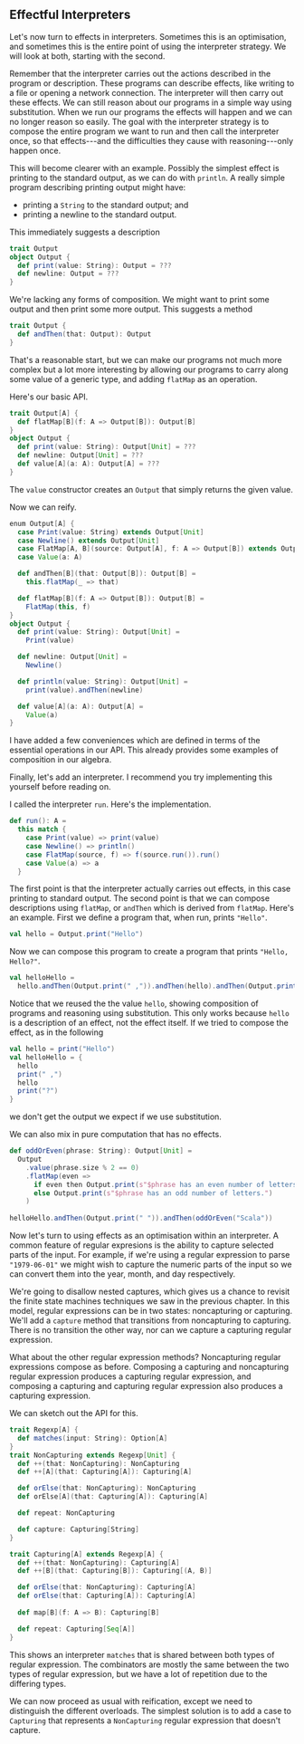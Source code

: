 ## Effectful Interpreters

Let's now turn to effects in interpreters. Sometimes this is an optimisation, and sometimes this is the entire point of using the interpreter strategy. We will look at both, starting with the second.

Remember that the interpreter carries out the actions described in the program or description. These programs can describe effects, like writing to a file or opening a network connection. The interpreter will then carry out these effects. We can still reason about our programs in a simple way using substitution. When we run our programs the effects will happen and we can no longer reason so easily. The goal with the interpreter strategy is to compose the entire program we want to run and then call the interpreter once, so that effects---and the difficulties they cause with reasoning---only happen once.

This will become clearer with an example. Possibly the simplest effect is printing to the standard output, as we can do with `println`. A really simple program describing printing output might have:

- printing a `String` to the standard output; and
- printing a newline to the standard output.

This immediately suggests a description

```scala mdoc:silent
trait Output 
object Output {
  def print(value: String): Output = ???
  def newline: Output = ???
}
```

We're lacking any forms of composition. 
We might want to print some output and then print some more output.
This suggests a method

```scala mdoc:reset:silent
trait Output {
  def andThen(that: Output): Output
}
```

That's a reasonable start, but we can make our programs not much more complex but a lot more interesting by allowing our programs to carry along some value of a generic type, and adding `flatMap` as an operation.

Here's our basic API.

```scala mdoc:reset:silent 
trait Output[A] {
  def flatMap[B](f: A => Output[B]): Output[B]
}
object Output {
  def print(value: String): Output[Unit] = ???
  def newline: Output[Unit] = ???
  def value[A](a: A): Output[A] = ???
}
```

The `value` constructor creates an `Output` that simply returns the given value.

Now we can reify.

```scala mdoc:reset:silent
enum Output[A] {
  case Print(value: String) extends Output[Unit]
  case Newline() extends Output[Unit]
  case FlatMap[A, B](source: Output[A], f: A => Output[B]) extends Output[B]
  case Value(a: A)

  def andThen[B](that: Output[B]): Output[B] =
    this.flatMap(_ => that)

  def flatMap[B](f: A => Output[B]): Output[B] =
    FlatMap(this, f)
}
object Output {
  def print(value: String): Output[Unit] =
    Print(value)

  def newline: Output[Unit] =
    Newline()

  def println(value: String): Output[Unit] =
    print(value).andThen(newline)

  def value[A](a: A): Output[A] =
    Value(a)
}
```

I have added a few conveniences which are defined in terms of the essential operations in our API. This already provides some examples of composition in our algebra.

Finally, let's add an interpreter. I recommend you try implementing this yourself before reading on.

I called the interpreter `run`. Here's the implementation.

```scala
def run(): A =
  this match {
    case Print(value) => print(value)
    case Newline() => println()
    case FlatMap(source, f) => f(source.run()).run()
    case Value(a) => a
  }
```

The first point is that the interpreter actually carries out effects, in this case printing to standard output. The second point is that we can compose descriptions using `flatMap`, or `andThen` which is derived from `flatMap`. Here's an example. First we define a program that, when run, prints `"Hello"`.

```scala mdoc:silent
val hello = Output.print("Hello")
```

Now we can compose this program to create a program that prints `"Hello, Hello?"`.

```scala mdoc:silent
val helloHello = 
  hello.andThen(Output.print(" ,")).andThen(hello).andThen(Output.print("?"))
```

Notice that we reused the the value `hello`, showing composition of programs and reasoning using substitution. 
This only works because `hello` is a description of an effect, not the effect itself.
If we tried to compose the effect, as in the following

```scala
val hello = print("Hello")
val helloHello = {
  hello
  print(" ,")
  hello
  print("?")
}
```

we don't get the output we expect if we use substitution.

We can also mix in pure computation that has no effects.

```scala mdoc:silent
def oddOrEven(phrase: String): Output[Unit] =
  Output
    .value(phrase.size % 2 == 0)
    .flatMap(even =>
      if even then Output.print(s"$phrase has an even number of letters.")
      else Output.print(s"$phrase has an odd number of letters.")
    )
    
helloHello.andThen(Output.print(" ")).andThen(oddOrEven("Scala"))
```


Now let's turn to using effects as an optimisation within an interpreter.
A common feature of regular expresions is the ability to capture selected parts of the input.
For example, if we're using a regular expression to parse `"1979-06-01"` we might wish to capture the numeric parts of the input so we can convert them into the year, month, and day respectively.

We're going to disallow nested captures, which gives us a chance to revisit the finite state machines techniques we saw in the previous chapter. In this model, regular expressions can be in two states: noncapturing or capturing. We'll add a `capture` method that transitions from noncapturing to capturing. There is no transition the other way, nor can we capture a capturing regular expression.

What about the other regular expression methods? Noncapturing regular expressions compose as before. Composing a capturing and noncapturing regular expression produces a capturing regular expression, and composing a capturing and capturing regular expression also produces a capturing expression.

We can sketch out the API for this. 

```scala mdoc:reset:silent
trait Regexp[A] {
  def matches(input: String): Option[A]
}
trait NonCapturing extends Regexp[Unit] {
  def ++(that: NonCapturing): NonCapturing
  def ++[A](that: Capturing[A]): Capturing[A]

  def orElse(that: NonCapturing): NonCapturing
  def orElse[A](that: Capturing[A]): Capturing[A]

  def repeat: NonCapturing

  def capture: Capturing[String]
}

trait Capturing[A] extends Regexp[A] {
  def ++(that: NonCapturing): Capturing[A]
  def ++[B](that: Capturing[B]): Capturing[(A, B)]

  def orElse(that: NonCapturing): Capturing[A]
  def orElse(that: Capturing[A]): Capturing[A]
  
  def map[B](f: A => B): Capturing[B]

  def repeat: Capturing[Seq[A]]
}
```

This shows an interpreter `matches` that is shared between both types of regular expression. The combinators are mostly the same between the two types of regular expression, but we have a lot of repetition due to the differing types.

We can now proceed as usual with reification, except we need to distinguish the different overloads. The simplest solution is to add a case to `Capturing` that represents a `NonCapturing` regular expression that doesn't capture.

